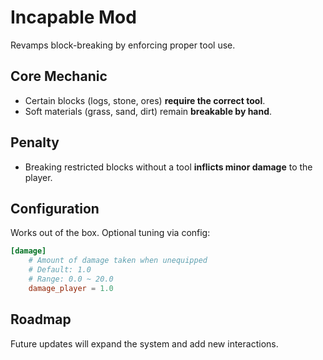 # Incapable Mod

Revamps block-breaking by enforcing proper tool use.

## Core Mechanic
- Certain blocks (logs, stone, ores) **require the correct tool**.
- Soft materials (grass, sand, dirt) remain **breakable by hand**.

## Penalty
- Breaking restricted blocks without a tool **inflicts minor damage** to the player.

## Configuration
Works out of the box. Optional tuning via config:
```toml
[damage]
	# Amount of damage taken when unequipped
	# Default: 1.0
	# Range: 0.0 ~ 20.0
	damage_player = 1.0
```

## Roadmap
Future updates will expand the system and add new interactions.
